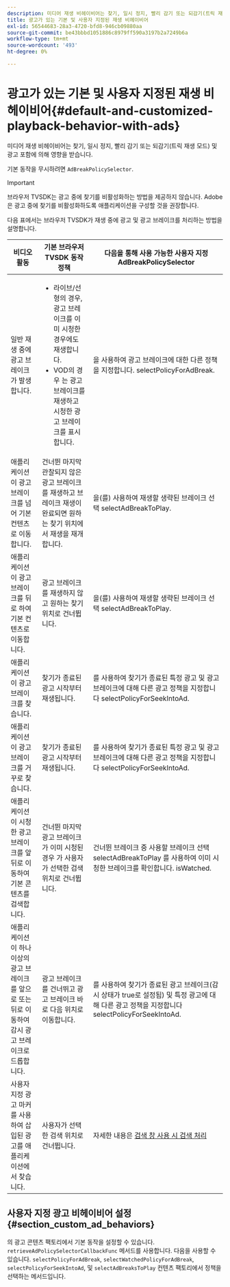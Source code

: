```yaml
---
description: 미디어 재생 비헤이비어는 찾기, 일시 정지, 빨리 감기 또는 되감기(트릭 재생 모드) 및 광고 포함에 의해 영향을 받습니다.
title: 광고가 있는 기본 및 사용자 지정된 재생 비헤이비어
exl-id: 56544683-28a3-4720-bfd8-946cb09880aa
source-git-commit: be43bbbd1051886c8979ff590a3197b2a7249b6a
workflow-type: tm+mt
source-wordcount: '493'
ht-degree: 0%

---
```


# 광고가 있는 기본 및 사용자 지정된 재생 비헤이비어{#default-and-customized-playback-behavior-with-ads}

미디어 재생 비헤이비어는 찾기, 일시 정지, 빨리 감기 또는 되감기(트릭 재생 모드) 및 광고 포함에 의해 영향을 받습니다.

기본 동작을 무시하려면 `AdBreakPolicySelector`.

>[!IMPORTANT]
>
>브라우저 TVSDK는 광고 중에 찾기를 비활성화하는 방법을 제공하지 않습니다. Adobe은 광고 중에 찾기를 비활성화하도록 애플리케이션을 구성할 것을 권장합니다.

다음 표에서는 브라우저 TVSDK가 재생 중에 광고 및 광고 브레이크를 처리하는 방법을 설명합니다.

<table id="table_466538B1C2A646B89EB4F9AA111203BE"> 
 <thead> 
  <tr> 
   <th colname="col1" class="entry"> 비디오 활동 </th> 
   <th colname="col2" class="entry"> 기본 브라우저 TVSDK 동작 정책 </th> 
   <th colname="col3" class="entry">다음을 통해 사용 가능한 사용자 지정 <span class="codeph"> AdBreakPolicySelector </span> </th> 
  </tr>
 </thead>
 <tbody> 
  <tr> 
   <td colname="col1"> 일반 재생 중에 광고 브레이크가 발생합니다. </td> 
   <td colname="col2"> 
    <ul id="ul_10D2638676EA4ADDA718E61BD4FDC1D2"> 
     <li id="li_D5CC30F063934C738971E2E8AF00C137"> 라이브/선형의 경우, 광고 브레이크를 이미 시청한 경우에도 재생합니다. </li> 
     <li id="li_D962C0938DA74186AE99D117E5A74E38">VOD의 경우 는 광고 브레이크를 재생하고 시청한 광고 브레이크를 표시합니다. </li> 
    </ul> </td> 
   <td colname="col3">을 사용하여 광고 브레이크에 대한 다른 정책을 지정합니다. <span class="codeph"> selectPolicyForAdBreak</span>. </td> 
  </tr> 
  <tr> 
   <td colname="col1"> 애플리케이션이 광고 브레이크를 넘어 기본 컨텐츠로 이동합니다. </td> 
   <td colname="col2"> 건너뛴 마지막 관찰되지 않은 광고 브레이크를 재생하고 브레이크 재생이 완료되면 원하는 찾기 위치에서 재생을 재개합니다. </td> 
   <td colname="col3">을(를) 사용하여 재생할 생략된 브레이크 선택 <span class="codeph"> selectAdBreakToPlay</span>. </td> 
  </tr> 
  <tr> 
   <td colname="col1"> 애플리케이션이 광고 브레이크를 뒤로 하여 기본 컨텐츠로 이동합니다. </td> 
   <td colname="col2"> 광고 브레이크를 재생하지 않고 원하는 찾기 위치로 건너뜁니다. </td> 
   <td colname="col3">을(를) 사용하여 재생할 생략된 브레이크 선택 <span class="codeph"> selectAdBreakToPlay</span>.                      </td> 
  </tr> 
  <tr> 
   <td colname="col1"> 애플리케이션이 광고 브레이크를 찾습니다. </td> 
   <td colname="col2"> 찾기가 종료된 광고 시작부터 재생됩니다. </td> 
   <td colname="col3">를 사용하여 찾기가 종료된 특정 광고 및 광고 브레이크에 대해 다른 광고 정책을 지정합니다 <span class="codeph"> selectPolicyForSeekIntoAd</span>. </td> 
  </tr> 
  <tr> 
   <td colname="col1"> 애플리케이션이 광고 브레이크를 거꾸로 찾습니다. </td> 
   <td colname="col2"> 찾기가 종료된 광고 시작부터 재생됩니다. </td> 
   <td colname="col3">를 사용하여 찾기가 종료된 특정 광고 및 광고 브레이크에 대해 다른 광고 정책을 지정합니다 <span class="codeph"> selectPolicyForSeekIntoAd</span>. </td> 
  </tr> 
  <tr> 
   <td colname="col1"> 애플리케이션이 시청한 광고 브레이크를 앞뒤로 이동하여 기본 콘텐츠를 검색합니다. </td> 
   <td colname="col2"> 건너뛴 마지막 광고 브레이크가 이미 시청된 경우 가 사용자가 선택한 검색 위치로 건너뜁니다. </td> 
   <td colname="col3">건너뛴 브레이크 중 사용할 브레이크 선택 <span class="codeph"> selectAdBreakToPlay</span> 를 사용하여 이미 시청한 브레이크를 확인합니다. <span class="codeph"> isWatched</span>. </td> 
  </tr> 
  <tr> 
   <td colname="col1"> 애플리케이션이 하나 이상의 광고 브레이크를 앞으로 또는 뒤로 이동하여 감시 광고 브레이크로 드롭합니다. </td> 
   <td colname="col2"> 광고 브레이크를 건너뛰고 광고 브레이크 바로 다음 위치로 이동합니다. </td> 
   <td colname="col3">를 사용하여 찾기가 종료된 광고 브레이크(감시 상태가 true로 설정됨) 및 특정 광고에 대해 다른 광고 정책을 지정합니다 <span class="codeph"> selectPolicyForSeekIntoAd</span>. </td> 
  </tr> 
  <tr> 
   <td colname="col1"> 사용자 지정 광고 마커를 사용하여 삽입된 광고를 애플리케이션에서 찾습니다. </td> 
   <td colname="col2"> 사용자가 선택한 검색 위치로 건너뜁니다. </td> 
   <td colname="col3">자세한 내용은 <a href="../../browser-tvsdk-2.4/content-playback-options-browser-tvsdk/ui-configure/t-psdk-browser-tvsdk-2.4-ui-seek-scrub-bar-display.md" format="dita" scope="local"> 검색 창 사용 시 검색 처리</a> </td> 
  </tr> 
 </tbody> 
</table>

## 사용자 지정 광고 비헤이비어 설정 {#section_custom_ad_behaviors}

의 광고 콘텐츠 팩토리에서 기본 동작을 설정할 수 있습니다. `retrieveAdPolicySelectorCallbackFunc` 메서드를 사용합니다. 다음을 사용할 수 있습니다. `selectPolicyForAdBreak`, `selectWatchedPolicyForAdBreak`, `selectPolicyForSeekIntoAd`, 및 `selectAdBreaksToPlay` 컨텐츠 팩토리에서 정책을 선택하는 메서드입니다.
